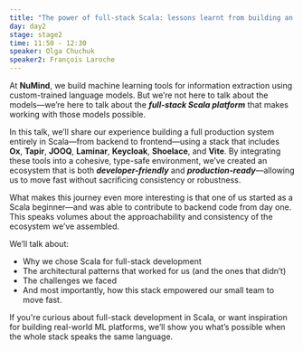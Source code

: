 ```yaml
---
title: "The power of full-stack Scala: lessons learnt from building an ML platform"
day: day2
stage: stage2
time: 11:50 - 12:30
speaker: Olga Chuchuk
speaker2: François Laroche
---
```


At **NuMind**, we build machine learning tools for information extraction using custom-trained language models. But we’re not here to talk about the models—we’re here to talk about the ***full-stack Scala platform*** that makes working with those models possible.

In this talk, we’ll share our experience building a full production system entirely in Scala—from backend to frontend—using a stack that includes **Ox**, **Tapir**, **JOOQ**, **Laminar**, **Keycloak**, **Shoelace**, and **Vite**. By integrating these tools into a cohesive, type-safe environment, we’ve created an ecosystem that is both ***developer-friendly*** and ***production-ready***—allowing us to move fast without sacrificing consistency or robustness.

What makes this journey even more interesting is that one of us started as a Scala beginner—and was able to contribute to backend code from day one. This speaks volumes about the approachability and consistency of the ecosystem we’ve assembled.

We’ll talk about:

- Why we chose Scala for full-stack development
- The architectural patterns that worked for us (and the ones that didn’t)
- The challenges we faced
- And most importantly, how this stack empowered our small team to move fast.

If you're curious about full-stack development in Scala, or want inspiration for building real-world ML platforms, we’ll show you what’s possible when the whole stack speaks the same language.
